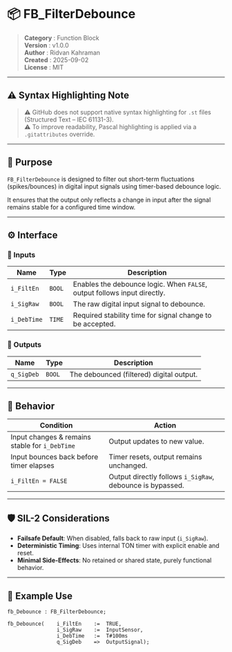 # 📦 FB_FilterDebounce

> **Category**  : Function Block  
> **Version**   : v1.0.0  
> **Author**    : Ridvan Kahraman  
> **Created**   : 2025-09-02  
> **License**   : MIT  

---

## ⚠️ Syntax Highlighting Note

> ⚠️ GitHub does not support native syntax highlighting for `.st` files (Structured Text – IEC 61131-3).  
> ⚠️ To improve readability, Pascal highlighting is applied via a `.gitattributes` override.  

---

## 🧠 Purpose

`FB_FilterDebounce` is designed to filter out short-term fluctuations (spikes/bounces) in digital input signals using timer-based debounce logic.  

It ensures that the output only reflects a change in input after the signal remains stable for a configured time window.  

---

## ⚙️ Interface

### 🔹 Inputs

| Name          | Type   | Description                                                               |
|---------------|--------|---------------------------------------------------------------------------|
| `i_FiltEn`    | `BOOL` | Enables the debounce logic. When `FALSE`, output follows input directly.  |
| `i_SigRaw`    | `BOOL` | The raw digital input signal to debounce.                                 |
| `i_DebTime`   | `TIME` | Required stability time for signal change to be accepted.                 |

### 🔹 Outputs

| Name          | Type    | Description                               |
|---------------|---------|-------------------------------------------|
| `q_SigDeb`    | `BOOL`  | The debounced (filtered) digital output.  |

---

## 🔄 Behavior

| Condition                                         | Action                                                    |
|---------------------------------------------------|-----------------------------------------------------------|
| Input changes & remains stable for `i_DebTime`    | Output updates to new value.                              |
| Input bounces back before timer elapses           | Timer resets, output remains unchanged.                   |
| `i_FiltEn = FALSE`                                | Output directly follows `i_SigRaw`, debounce is bypassed. |

---

## 🛡️ SIL-2 Considerations

- **Failsafe Default**: When disabled, falls back to raw input (`i_SigRaw`).  
- **Deterministic Timing**: Uses internal TON timer with explicit enable and reset.  
- **Minimal Side-Effects**: No retained or shared state, purely functional behavior.  

---

## 📁 Example Use

```iec
fb_Debounce : FB_FilterDebounce;

fb_Debounce(    i_FiltEn    :=  TRUE,
                i_SigRaw    :=  InputSensor,
                i_DebTime   :=  T#100ms
                q_SigDeb    =>  OutputSignal);
```
